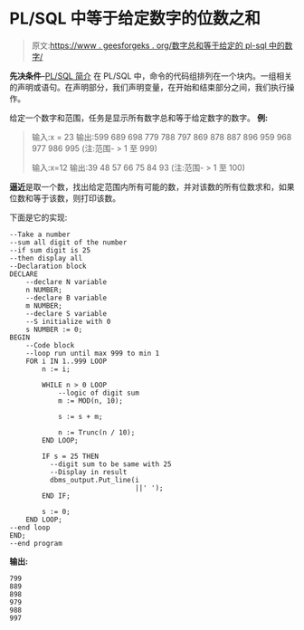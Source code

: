 # PL/SQL 中等于给定数字的位数之和

> 原文:[https://www . geesforgeks . org/数字总和等于给定的 pl-sql 中的数字/](https://www.geeksforgeeks.org/sum-of-digits-equal-to-a-given-number-in-pl-sql/)

**先决条件**–[PL/SQL 简介](https://www.geeksforgeeks.org/plsql-introduction/)
在 PL/SQL 中，命令的代码组排列在一个块内。一组相关的声明或语句。在声明部分，我们声明变量，在开始和结束部分之间，我们执行操作。

给定一个数字和范围，任务是显示所有数字总和等于给定数字的数字。
**例:**

> 输入:x = 23
> 输出:599 689 698 779 788 797 869 878 887 896 959 968 977 986 995
> (注:范围- > 1 至 999)
> 
> 输入:x=12
> 输出:39 48 57 66 75 84 93
> (注:范围- > 1 至 100)

**逼近**是取一个数，找出给定范围内所有可能的数，并对该数的所有位数求和，如果位数和等于该数，则打印该数。

下面是它的实现:

```
--Take a number 
--sum all digit of the number 
--if sum digit is 25  
--then display all 
--Declaration block 
DECLARE 
    --declare N variable 
    n NUMBER; 
    --declare B variable 
    m NUMBER; 
    --declare S variable 
    --S initialize with 0 
    s NUMBER := 0; 
BEGIN 
    --Code block  
    --loop run until max 999 to min 1 
    FOR i IN 1..999 LOOP 
        n := i; 

        WHILE n > 0 LOOP 
            --logic of digit sum 
            m := MOD(n, 10); 

            s := s + m; 

            n := Trunc(n / 10); 
        END LOOP; 

        IF s = 25 THEN 
          --digit sum to be same with 25 
          --Display in result 
          dbms_output.Put_line(i 
                               ||' '); 
        END IF; 

        s := 0; 
    END LOOP; 
--end loop 
END; 
--end program 
```

**输出:**

```
799 
889 
898 
979 
988 
997 

```